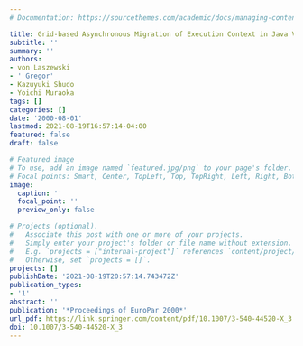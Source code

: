 ```yaml
---
# Documentation: https://sourcethemes.com/academic/docs/managing-content/

title: Grid-based Asynchronous Migration of Execution Context in Java Virtual Machines
subtitle: ''
summary: ''
authors:
- von Laszewski
- ' Gregor'
- Kazuyuki Shudo
- Yoichi Muraoka
tags: []
categories: []
date: '2000-08-01'
lastmod: 2021-08-19T16:57:14-04:00
featured: false
draft: false

# Featured image
# To use, add an image named `featured.jpg/png` to your page's folder.
# Focal points: Smart, Center, TopLeft, Top, TopRight, Left, Right, BottomLeft, Bottom, BottomRight.
image:
  caption: ''
  focal_point: ''
  preview_only: false

# Projects (optional).
#   Associate this post with one or more of your projects.
#   Simply enter your project's folder or file name without extension.
#   E.g. `projects = ["internal-project"]` references `content/project/deep-learning/index.md`.
#   Otherwise, set `projects = []`.
projects: []
publishDate: '2021-08-19T20:57:14.743472Z'
publication_types:
- '1'
abstract: ''
publication: '*Proceedings of EuroPar 2000*'
url_pdf: https://link.springer.com/content/pdf/10.1007/3-540-44520-X_3.pdf
doi: 10.1007/3-540-44520-X_3
---
```

